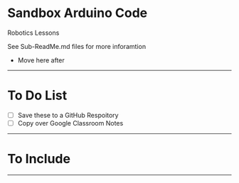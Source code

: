 # Sandbox Arduino Code
Robotics Lessons

See Sub-ReadMe.md files for more inforamtion
- Move here after


---
# To Do List
- [ ] Save these to a GitHub Respoitory
- [ ] Copy over Google Classroom Notes

---

# To Include

---
